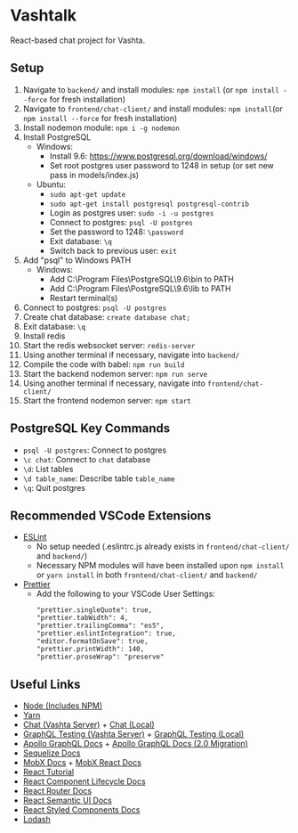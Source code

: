# Vashtalk

React-based chat project for Vashta.

## Setup

1.  Navigate to `backend/` and install modules: `npm install` (or `npm install --force` for fresh installation)
1.  Navigate to `frontend/chat-client/` and install modules: `npm install`(or `npm install --force` for fresh installation)
1.  Install nodemon module: `npm i -g nodemon`
1.  Install PostgreSQL
    -   Windows:
        -   Install 9.6: https://www.postgresql.org/download/windows/
        -   Set root postgres user password to 1248 in setup (or set new pass in models/index.js)
    -   Ubuntu:
        -   `sudo apt-get update`
        -   `sudo apt-get install postgresql postgresql-contrib`
        -   Login as postgres user: `sudo -i -u postgres`
        -   Connect to postgres: `psql -U postgres`
        -   Set the password to 1248: `\password`
        -   Exit database: `\q`
        -   Switch back to previous user: `exit`
1.  Add "psql" to Windows PATH
    -   Windows:
        -   Add C:\Program Files\PostgreSQL\9.6\bin to PATH
        -   Add C:\Program Files\PostgreSQL\9.6\lib to PATH
        -   Restart terminal(s)
1.  Connect to postgres: `psql -U postgres`
1.  Create chat database: `create database chat;`
1.  Exit database: `\q`
1.  Install redis
1.  Start the redis websocket server: `redis-server`
1.  Using another terminal if necessary, navigate into `backend/`
1.  Compile the code with babel: `npm run build`
1.  Start the backend nodemon server: `npm run serve`
1.  Using another terminal if necessary, navigate into `frontend/chat-client/`
1.  Start the frontend nodemon server: `npm start`

## PostgreSQL Key Commands

-   `psql -U postgres`: Connect to postgres
-   `\c chat`: Connect to `chat` database
-   `\d`: List tables
-   `\d table_name`: Describe table `table_name`
-   `\q`: Quit postgres

## Recommended VSCode Extensions

-   [ESLint](https://marketplace.visualstudio.com/items?itemName=dbaeumer.vscode-eslint)
    -   No setup needed (.eslintrc.js already exists in `frontend/chat-client/` and `backend/`)
    -   Necessary NPM modules will have been installed upon `npm install` or `yarn install` in both `frontend/chat-client/` and `backend/`
-   [Prettier](https://marketplace.visualstudio.com/items?itemName=esbenp.prettier-vscode)
    -   Add the following to your VSCode User Settings:
        ```
        "prettier.singleQuote": true,
        "prettier.tabWidth": 4,
        "prettier.trailingComma": "es5",
        "prettier.eslintIntegration": true,
        "editor.formatOnSave": true,
        "prettier.printWidth": 140,
        "prettier.proseWrap": "preserve"
        ```

## Useful Links

-   [Node (Includes NPM)](https://nodejs.org/en/)
-   [Yarn](https://yarnpkg.com/lang/en/docs/install/)
-   [Chat (Vashta Server)](https://chat.vashta.io/view-chat) + [Chat (Local)](http://localhost:3000/view-chat)
-   [GraphQL Testing (Vashta Server)](https://chat.vashta.io/graphiql) + [GraphQL Testing (Local)](http://localhost:8080/graphiql)
-   [Apollo GraphQL Docs](https://www.apollographql.com/docs/react/essentials/get-started.html) + [Apollo GraphQL Docs (2.0 Migration)](https://www.apollographql.com/docs/react/recipes/2.0-migration.html)
-   [Sequelize Docs](http://docs.sequelizejs.com/manual/installation/getting-started.html)
-   [MobX Docs](https://github.com/mobxjs/mobx) + [MobX React Docs](https://github.com/mobxjs/mobx-react)
-   [React Tutorial](https://reactjs.org/tutorial/tutorial.html)
-   [React Component Lifecycle Docs](https://reactjs.org/docs/react-component.html)
-   [React Router Docs](https://reacttraining.com/react-router/web/example/auth-workflow)
-   [React Semantic UI Docs](https://react.semantic-ui.com/elements/button)
-   [React Styled Components Docs](https://www.styled-components.com/docs/basics)
-   [Lodash](https://lodash.com/docs/)

